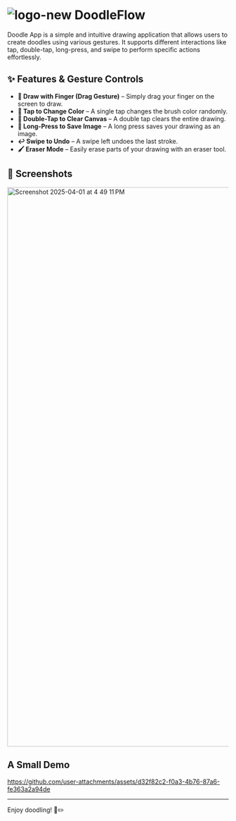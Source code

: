 # ![logo-new](https://github.com/user-attachments/assets/20d26ded-418a-4229-8fe3-b4ebcc616e9c) DoodleFlow 

Doodle App is a simple and intuitive drawing application that allows users to create doodles using various gestures. It supports different interactions like tap, double-tap, long-press, and swipe to perform specific actions effortlessly.

## ✨ Features & Gesture Controls

- **🎨 Draw with Finger (Drag Gesture)** – Simply drag your finger on the screen to draw.
- **🎨 Tap to Change Color** – A single tap changes the brush color randomly.
- **🧹 Double-Tap to Clear Canvas** – A double tap clears the entire drawing.
- **💾 Long-Press to Save Image** – A long press saves your drawing as an image.
- **↩️ Swipe to Undo** – A swipe left undoes the last stroke.
- **🖌️ Eraser Mode** – Easily erase parts of your drawing with an eraser tool.

## 📸 Screenshots
<img width="1270" alt="Screenshot 2025-04-01 at 4 49 11 PM" src="https://github.com/user-attachments/assets/c111d173-befb-40cb-bc1a-dc1e2ca10b52" />

## A Small Demo
https://github.com/user-attachments/assets/d32f82c2-f0a3-4b76-87a6-fe363a2a94de

---

Enjoy doodling! 🎨✏️

